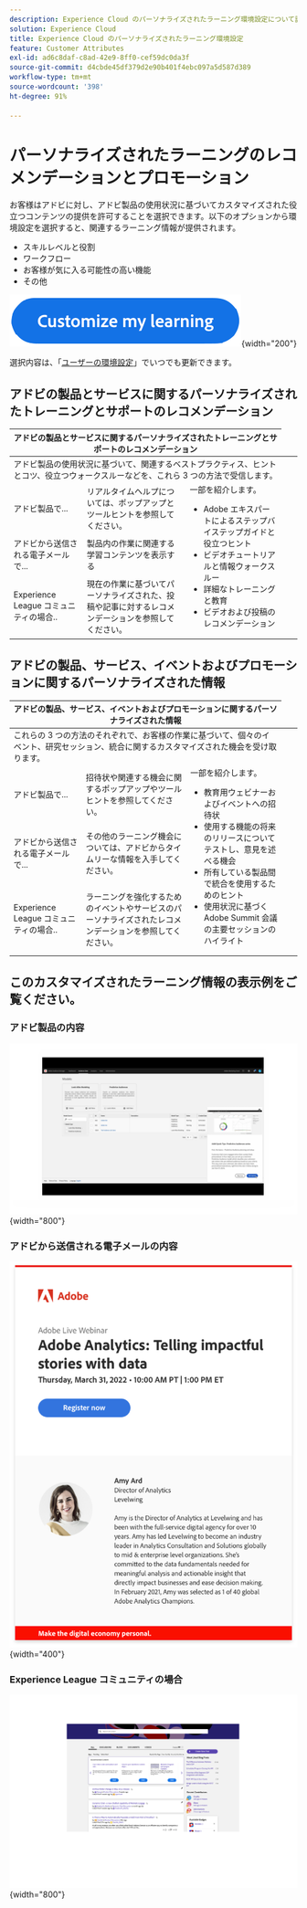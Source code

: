 ```yaml
---
description: Experience Cloud のパーソナライズされたラーニング環境設定について説明します。これにより、お客様は、Adobe Experience Cloud 製品や Adobe Experience League コミュニティ内の使用状況データに基づいて、パーソナライズされたヘルプやプロモーションを電子メールで受信できます。
solution: Experience Cloud
title: Experience Cloud のパーソナライズされたラーニング環境設定
feature: Customer Attributes
exl-id: ad6c8daf-c8ad-42e9-8ff0-cef59dc0da3f
source-git-commit: d4cbde45df379d2e90b401f4ebc097a5d587d389
workflow-type: tm+mt
source-wordcount: '398'
ht-degree: 91%

---
```


# パーソナライズされたラーニングのレコメンデーションとプロモーション

お客様はアドビに対し、アドビ製品の使用状況に基づいてカスタマイズされた役立つコンテンツの提供を許可することを選択できます。以下のオプションから環境設定を選択すると、関連するラーニング情報が提供されます。

* スキルレベルと役割
* ワークフロー
* お客様が気に入る可能性の高い機能
* その他

[![](assets/personalized-learning-customized-learning-button.png)](https://experience.adobe.com/?shell_forceuserconsent=true#/home){width="200"}


選択内容は、「[ユーザーの環境設定](https://experience.adobe.com/preferences/)」でいつでも更新できます。


## アドビの製品とサービスに関するパーソナライズされたトレーニングとサポートのレコメンデーション

<table>
<thead>
  <tr>
    <th colspan="3">アドビの製品とサービスに関するパーソナライズされたトレーニングとサポートのレコメンデーション</th>
  </tr>
</thead>
<tbody>
  <tr>
    <td colspan="3">アドビ製品の使用状況に基づいて、関連するベストプラクティス、ヒントとコツ、役立つウォークスルーなどを、これら 3 つの方法で受信します。</td>
    <td></td>
    <td></td>
  </tr>
  <tr>
    <td>アドビ製品で...<br></td>
    <td>リアルタイムヘルプについては、ポップアップとツールヒントを参照してください。</td>
    <td rowspan="3">一部を紹介します。 <ul><li>Adobe エキスパートによるステップバイステップガイドと役立つヒント</li> 
    <li>ビデオチュートリアルと情報ウォークスルー</li> 
    <li>詳細なトレーニングと教育</li> 
    <li>ビデオおよび投稿のレコメンデーション</li>
    </ul></td>
  </tr>
  <tr>
    <td>アドビから送信される電子メールで...</td>
    <td>製品内の作業に関連する学習コンテンツを表示する</td>
  </tr>
  <tr>
    <td>Experience League コミュニティの場合..</td>
    <td>現在の作業に基づいてパーソナライズされた、投稿や記事に対するレコメンデーションを参照してください。</td>
  </tr>
</tbody>
</table>


## アドビの製品、サービス、イベントおよびプロモーションに関するパーソナライズされた情報

<table>
<thead>
  <tr>
    <th colspan="3">アドビの製品、サービス、イベントおよびプロモーションに関するパーソナライズされた情報</th>
  </tr>
</thead>
<tbody>
  <tr>
    <td colspan="3">これらの 3 つの方法のそれぞれで、お客様の作業に基づいて、個々のイベント、研究セッション、統合に関するカスタマイズされた機会を受け取ります。</td>
    <td></td>
    <td></td>
  </tr>
  <tr>
    <td>アドビ製品で...<br></td>
    <td>招待状や関連する機会に関するポップアップやツールヒントを参照してください。</td>
    <td rowspan="3">一部を紹介します。 <ul>
    <li>教育用ウェビナーおよびイベントへの招待状</li> 
    <li>使用する機能の将来のリリースについてテストし、意見を述べる機会</li>
    <li>所有している製品間で統合を使用するためのヒント</li> 
    <li>使用状況に基づく Adobe Summit 会議の主要セッションのハイライト</li>
    </ul></td>
  </tr>
  <tr>
    <td>アドビから送信される電子メールで...</td>
    <td>その他のラーニング機会については、アドビからタイムリーな情報を入手してください。</td>
  </tr>
  <tr>
    <td>Experience League コミュニティの場合..</td>
    <td>ラーニングを強化するためのイベントやサービスのパーソナライズされたレコメンデーションを参照してください。</td>
  </tr>
</tbody>
</table>


## このカスタマイズされたラーニング情報の表示例をご覧ください。


### アドビ製品の内容

![](assets/personalized-learning-in-product.gif){width="800"}

### アドビから送信される電子メールの内容

![](assets/personalized-learning-email.png){width="400"}

### Experience League コミュニティの場合

![](assets/personalized-learning-communities.png){width="800"}
